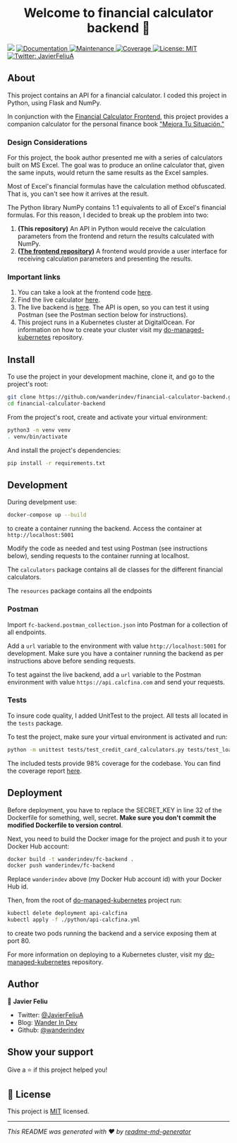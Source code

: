 <h1 align="center">Welcome to financial calculator backend 👋</h1>
<p>
  <img src="https://img.shields.io/badge/version-1.0.0-blue.svg?cacheSeconds=2592000" />
  <a href="https://github.com/wanderindev/financial-calculator-backend/blob/master/README.md">
    <img alt="Documentation" src="https://img.shields.io/badge/documentation-yes-brightgreen.svg" target="_blank" />
  </a>
  <a href="https://github.com/wanderindev/financial-calculator-backend/graphs/commit-activity">
    <img alt="Maintenance" src="https://img.shields.io/badge/Maintained%3F-yes-brightgreen.svg" target="_blank" />
  </a>
  <a href="https://htmlpreview.github.io/?https://github.com/wanderindev/financial-calculator-backend/blob/master/htmlcov/index.html">
    <img alt="Coverage" src="https://img.shields.io/badge/coverage-98%25-green.svg" target="_blank" />
  </a>  
  <a href="https://github.com/wanderindev/financial-calculator-backend/blob/master/LICENSE.md">
    <img alt="License: MIT" src="https://img.shields.io/badge/License-MIT-yellow.svg" target="_blank" />
  </a>
  <a href="https://twitter.com/JavierFeliuA">
    <img alt="Twitter: JavierFeliuA" src="https://img.shields.io/twitter/follow/JavierFeliuA.svg?style=social" target="_blank" />
  </a>
</p>

## About
This project contains an API for a financial calculator.  I coded this project in Python, using Flask and NumPy.

In conjunction with the [Financial Calculator Frontend](https://github.com/wanderindev/financial-calculator-frontend), this project provides a companion calculator for the personal finance book ["Mejora Tu Situación."](https://www.amazon.com/Mejora-ituaci%C3%B3n-necesitas-personales-calcularlo-ebook/dp/B08DN9L7V9?_encoding=UTF8&camp=1789&creative=9325&linkCode=ur2&tag=storypodca-20&linkId=2P4S6EY6B462X4AR)  

### Design Considerations
For this project, the book author presented me with a series of calculators built on MS Excel.  The goal was to produce an online calculator that, given the same inputs, would return the same results as the Excel samples.

Most of Excel's financial formulas have the calculation method obfuscated.  That is, you can't see how it arrives at the result.  

The Python library NumPy contains 1:1 equivalents to all of Excel's financial formulas.  For this reason, I decided to break up the problem into two: 
1. **(This repository)** An API in Python would receive the calculation parameters from the frontend and return the results calculated with NumPy.
2. **([The frontend repository](https://github.com/wanderindev/financial-calculator-frontend))** A frontend would provide a user interface for receiving calculation parameters and presenting the results.

### Important links
1. You can take a look at the frontend code [here](https://github.com/wanderindev/financial-calculator-frontend).
2. Find the live calculator [here](https://www.calcfina.com/es/calculadora-de-ahorros.html).
3. The live backend is [here](https://api.calcfina.com).  The API is open, so you can test it using Postman (see the Postman section below for instructions).
4. This project runs in a Kubernetes cluster at DigitalOcean.  For information on how to create your cluster visit my [do-managed-kubernetes](https://github.com/wanderindev/do-managed-kubernetes) repository.

## Install
To use the project in your development machine, clone it, and go to the project's root:
```sh
git clone https://github.com/wanderindev/financial-calculator-backend.git
cd financial-calculator-backend
```
From the project's root, create and activate your virtual environment:
```sh
python3 -m venv venv
. venv/bin/activate
```
And install the project's dependencies:
```sh
pip install -r requirements.txt
```

## Development
During develpment use:
```sh
docker-compose up --build
```
to create a container running the backend.  Access the container at `http://localhost:5001`

Modify the code as needed and test using Postman (see instructions below), sending requests to the container running at localhost.

The ```calculators``` package contains all de classes for the different financial calculators. 

The ```resources``` package contains all the endpoints

### Postman
Import `fc-backend.postman_collection.json` into Postman for a collection of all endpoints.

Add a `url` variable to the environment with value `http://localhost:5001` for development.  Make sure you have a container running the backend as per instructions above before sending requests.

To test against the live backend, add a `url` variable to the Postman environment with value `https://api.calcfina.com` and send your requests.

### Tests
To insure code quality, I added UnitTest to the project.  All tests all located in the ```tests``` package.  

To test the project, make sure your virtual environment is activated and run:
```sh
python -m unittest tests/test_credit_card_calculators.py tests/test_loan_calculators.py tests/test_retirement_calculators.py tests/test_saving_calculators.py
```
The included tests provide 98% coverage for the codebase.  You can find the coverage report [here](https://htmlpreview.github.io/?https://github.com/wanderindev/financial-calculator-backend/blob/master/htmlcov/index.html).

## Deployment

Before deployment, you have to replace the SECRET_KEY in line 32 of the Dockerfile for something, well, secret.  **Make sure you don't commit the modified Dockerfile to version control**.

Next, you need to build the Docker image for the project and push it to your Docker Hub account:
```sh
docker build -t wanderindev/fc-backend .
docker push wanderindev/fc-backend
```
Replace ```wanderindev``` above (my Docker Hub account id) with your Docker Hub id.

Then, from the root of [do-managed-kubernetes](https://github.com/wanderindev/do-managed-kubernetes) project run:
```sh
kubectl delete deployment api-calcfina
kubectl apply -f ./python/api-calcfina.yml
```
to create two pods running the backend and a service exposing them at port 80.

For more information on deploying to a Kubernetes cluster, visit 
my [do-managed-kubernetes](https://github.com/wanderindev/do-managed-kubernetes) repository.

## Author

👤 **Javier Feliu**

* Twitter: [@JavierFeliuA](https://twitter.com/JavierFeliuA)
* Blog: [Wander In Dev](https://wanderin.dev)
* Github: [@wanderindev](https://github.com/wanderindev)

## Show your support

Give a ⭐️ if this project helped you!

## 📝 License

This project is [MIT](https://github.com/wanderindev/financial-calculator-backend/blob/master/LICENSE.md) licensed.

***
_This README was generated with ❤️ by [readme-md-generator](https://github.com/kefranabg/readme-md-generator)_
